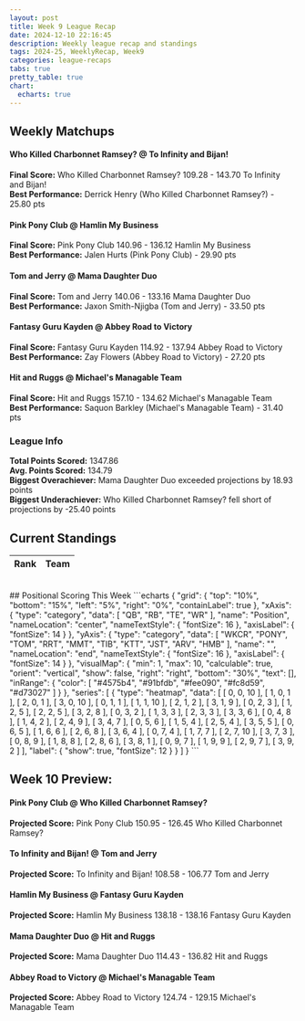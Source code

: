 ```yaml
---
layout: post
title: Week 9 League Recap
date: 2024-12-10 22:16:45
description: Weekly league recap and standings
tags: 2024-25, WeeklyRecap, Week9
categories: league-recaps
tabs: true
pretty_table: true
chart:
  echarts: true
---
```


## Weekly Matchups

#### Who Killed Charbonnet Ramsey? @ To Infinity and Bijan!

**Final Score:** Who Killed Charbonnet Ramsey? 109.28 - 143.70 To Infinity and Bijan!<br>
**Best Performance:** Derrick Henry (Who Killed Charbonnet Ramsey?) - 25.80 pts<br>


#### Pink Pony Club @ Hamlin My Business 

**Final Score:** Pink Pony Club 140.96 - 136.12 Hamlin My Business <br>
**Best Performance:** Jalen Hurts (Pink Pony Club) - 29.90 pts<br>


#### Tom and Jerry @ Mama Daughter Duo

**Final Score:** Tom and Jerry 140.06 - 133.16 Mama Daughter Duo<br>
**Best Performance:** Jaxon Smith-Njigba (Tom and Jerry) - 33.50 pts<br>


#### Fantasy Guru Kayden @ Abbey Road to Victory

**Final Score:** Fantasy Guru Kayden 114.92 - 137.94 Abbey Road to Victory<br>
**Best Performance:** Zay Flowers (Abbey Road to Victory) - 27.20 pts<br>


#### Hit and Ruggs @ Michael's Managable Team

**Final Score:** Hit and Ruggs 157.10 - 134.62 Michael's Managable Team<br>
**Best Performance:** Saquon Barkley (Michael's Managable Team) - 31.40 pts<br>


### League Info 

**Total Points Scored:** 1347.86 <br>
**Avg. Points Scored:** 134.79<br>
**Biggest Overachiever:** Mama Daughter Duo exceeded projections by 18.93 points <br>
**Biggest Underachiever:** Who Killed Charbonnet Ramsey? fell short of projections by -25.40 points


## Current Standings

<table
data-click-to-select="true"
data-height="635"
data-search="false"
data-toggle="table"
data-url="{{ "/assets/json/standings/Week_9_2024_standings.json"}}">
<thead>
<tr>
<th data-field="rank" data-halign="center" data-align="center" data-sortable="true">Rank</th>
<th data-field="team" data-halign="left" data-align="left" data-sortable="true">Team</th>
</tr>
</thead>
</table>

<br>
## Positional Scoring This Week
```echarts
{
    "grid": {
        "top": "10%",
        "bottom": "15%",
        "left": "5%",
        "right": "0%",
        "containLabel": true
    },
    "xAxis": {
        "type": "category",
        "data": [
            "QB",
            "RB",
            "TE",
            "WR"
        ],
        "name": "Position",
        "nameLocation": "center",
        "nameTextStyle": {
            "fontSize": 16
        },
        "axisLabel": {
            "fontSize": 14
        }
    },
    "yAxis": {
        "type": "category",
        "data": [
            "WKCR",
            "PONY",
            "TOM",
            "RRT",
            "MMT",
            "TIB",
            "KTT",
            "JST",
            "ARV",
            "HMB"
        ],
        "name": "",
        "nameLocation": "end",
        "nameTextStyle": {
            "fontSize": 16
        },
        "axisLabel": {
            "fontSize": 14
        }
    },
    "visualMap": {
        "min": 1,
        "max": 10,
        "calculable": true,
        "orient": "vertical",
        "show": false,
        "right": "right",
        "bottom": "30%",
        "text": [],
        "inRange": {
            "color": [
                "#4575b4",
                "#91bfdb",
                "#fee090",
                "#fc8d59",
                "#d73027"
            ]
        }
    },
    "series": [
        {
            "type": "heatmap",
            "data": [
                [
                    0,
                    0,
                    10
                ],
                [
                    1,
                    0,
                    1
                ],
                [
                    2,
                    0,
                    1
                ],
                [
                    3,
                    0,
                    10
                ],
                [
                    0,
                    1,
                    1
                ],
                [
                    1,
                    1,
                    10
                ],
                [
                    2,
                    1,
                    2
                ],
                [
                    3,
                    1,
                    9
                ],
                [
                    0,
                    2,
                    3
                ],
                [
                    1,
                    2,
                    5
                ],
                [
                    2,
                    2,
                    5
                ],
                [
                    3,
                    2,
                    8
                ],
                [
                    0,
                    3,
                    2
                ],
                [
                    1,
                    3,
                    3
                ],
                [
                    2,
                    3,
                    3
                ],
                [
                    3,
                    3,
                    6
                ],
                [
                    0,
                    4,
                    8
                ],
                [
                    1,
                    4,
                    2
                ],
                [
                    2,
                    4,
                    9
                ],
                [
                    3,
                    4,
                    7
                ],
                [
                    0,
                    5,
                    6
                ],
                [
                    1,
                    5,
                    4
                ],
                [
                    2,
                    5,
                    4
                ],
                [
                    3,
                    5,
                    5
                ],
                [
                    0,
                    6,
                    5
                ],
                [
                    1,
                    6,
                    6
                ],
                [
                    2,
                    6,
                    8
                ],
                [
                    3,
                    6,
                    4
                ],
                [
                    0,
                    7,
                    4
                ],
                [
                    1,
                    7,
                    7
                ],
                [
                    2,
                    7,
                    10
                ],
                [
                    3,
                    7,
                    3
                ],
                [
                    0,
                    8,
                    9
                ],
                [
                    1,
                    8,
                    8
                ],
                [
                    2,
                    8,
                    6
                ],
                [
                    3,
                    8,
                    1
                ],
                [
                    0,
                    9,
                    7
                ],
                [
                    1,
                    9,
                    9
                ],
                [
                    2,
                    9,
                    7
                ],
                [
                    3,
                    9,
                    2
                ]
            ],
            "label": {
                "show": true,
                "fontSize": 12
            }
        }
    ]
}
```
    
## Week 10 Preview:
#### Pink Pony Club @ Who Killed Charbonnet Ramsey?

**Projected Score:** Pink Pony Club 150.95 - 126.45 Who Killed Charbonnet Ramsey?<br>


#### To Infinity and Bijan! @ Tom and Jerry

**Projected Score:** To Infinity and Bijan! 108.58 - 106.77 Tom and Jerry<br>


#### Hamlin My Business  @ Fantasy Guru Kayden

**Projected Score:** Hamlin My Business  138.18 - 138.16 Fantasy Guru Kayden<br>


#### Mama Daughter Duo @ Hit and Ruggs

**Projected Score:** Mama Daughter Duo 114.43 - 136.82 Hit and Ruggs<br>


#### Abbey Road to Victory @ Michael's Managable Team

**Projected Score:** Abbey Road to Victory 124.74 - 129.15 Michael's Managable Team<br>

